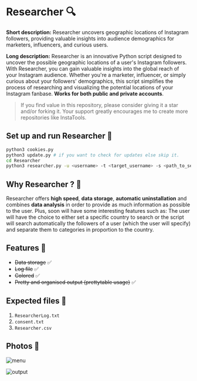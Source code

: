 # Researcher 🔍

**Short description:** Researcher uncovers geographic locations of Instagram followers, providing valuable insights into audience demographics for marketers, influencers, and curious users.

**Long description:** Researcher is an innovative Python script designed to uncover the possible geographic locations of a user's Instagram followers. With Researcher, you can gain valuable insights into the global reach of your Instagram audience. Whether you're a marketer, influencer, or simply curious about your followers' demographics, this script simplifies the process of researching and visualizing the potential locations of your Instagram fanbase.
**Works for both public and private accounts**.

> If you find value in this repository, please consider giving it a star and/or forking it. Your support greatly encourages me to create more repositories like InstaTools.

## Set up and run Researcher 🚀

```bash
python3 cookies.py
python3 update.py # if you want to check for updates else skip it.
cd Researcher
python3 researcher.py -u <username> -t <target_username> -s <path_to_session_file>
```

## Why Researcher ? 🧐

Researcher offers **high speed**, **data storage**, **automatic uninstallation** and combines **data analysis** in order to provide as much information as possible to the user. Plus, soon will have some interesting features such as: The user will have the choice to either set a specific country to search or the script will search automatically the followers of a user (which the user will specify) and separate them to categories in proportion to the country.

## Features 🚀

- ~~Data storage~~ ✅
- ~~Log file~~ ✅
- ~~Colored~~ ✅
- ~~Pretty and organised output (prettytable usage)~~ ✅

## Expected files 📂

1) `ResearcherLog.txt`
2) `consent.txt`
3) `Researcher.csv`

## Photos 📸

![menu](https://github.com/new92/InstaTools/assets/94779840/25a97fc9-d462-453a-893b-d54333f5f877)

![output](https://github.com/new92/InstaTools/assets/94779840/094c2fb9-0c81-4c06-b34c-659c71eab532)

